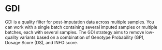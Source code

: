 # GDI

GDI is a quality filter for post-imputation data across multiple samples. You can work with a single batch containing several imputed samples or multiple batches, each with several samples. The GDI strategy aims to remove low-quality variants based on a combination of Genotype Probability (GP), Dosage Score (DS), and INFO score.
